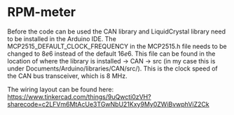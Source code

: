 # RPM-meter

Before the code can be used the CAN library and LiquidCrystal library need to be installed in the Arduino IDE.
The MCP2515\_DEFAULT\_CLOCK\_FREQUENCY in the MCP2515.h file needs to be changed to $8e6$ instead of the default $16e6$. This file can be found in the location of where the library is installed -> CAN -> src (in my case this is under Documents/Arduino/libraries/CAN/src/). This is the clock speed of the CAN bus transceiver, which is 8 MHz. 

The wiring layout can be found here: https://www.tinkercad.com/things/9uQwcti0zVH?sharecode=c2LFVm6MtAcUe3TGwNbU21Kxy9My0ZWiBvwphViZ2Ck
